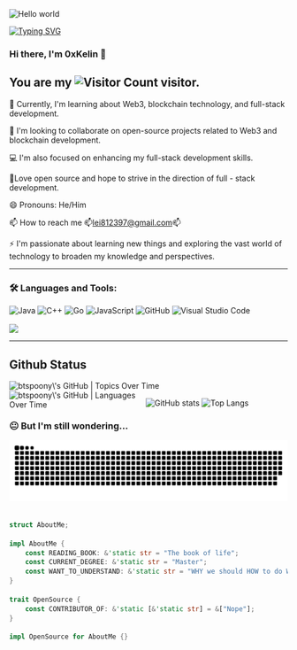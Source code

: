 <!--
**kling-zero/kling-zero** is a ✨ _special_ ✨ repository because its `README.md` (this file) appears on your GitHub profile.

Here are some ideas to get you started:

- 🔭 I’m currently working on ...
- 🌱 I’m currently learning ...
- 👯 I’m looking to collaborate on ...
- 🤔 I’m looking for help with ...
- 💬 Ask me about ...
- 📫 How to reach me: ...
- 😄 Pronouns: ...
- ⚡ Fun fact: ...
-->
<img src="https://raw.githubusercontent.com/sagar-viradiya/sagar-viradiya/master/resources/banner.png" alt="Hello world">

<a href="https://git.io/typing-svg"><img src="https://readme-typing-svg.demolab.com?font=Fira+Code&weight=500&duration=4999&pause=1000&color=E3D1F7&background=96D1FF00&multiline=true&random=true&width=524&lines=Strive+to+contribute+to+the+open+source+" alt="Typing SVG" /></a>

### Hi there, I'm 0xKelin 👋
You are my ![Visitor Count](https://profile-counter.glitch.me/kling-zero/count.svg) visitor.
---
🌱 Currently, I'm learning about Web3, blockchain technology, and full-stack development.

👯 I'm looking to collaborate on open-source projects related to Web3 and blockchain development.

💻 I'm also focused on enhancing my full-stack development skills.

👋Love open source and hope to strive in the direction of full - stack development.

😄 Pronouns: He/Him

📫 How to reach me 📫lei812397@gmail.com📫

⚡ I'm passionate about learning new things and exploring the vast world of technology to broaden my knowledge and perspectives.

---

### 🛠️ Languages and Tools:

![Java](https://img.shields.io/badge/-Java-%23ED8B00?style=flat&logo=java&logoColor=white)
![C++](https://img.shields.io/badge/-C++-%2300599C?style=flat&logo=c%2B%2B&logoColor=white)
![Go](https://img.shields.io/badge/-Go-%2300ADD8?style=flat&logo=go&logoColor=white)
![JavaScript](https://img.shields.io/badge/-JavaScript-%23F7DF1E?style=flat&logo=javascript&logoColor=black)
![GitHub](https://img.shields.io/badge/-GitHub-%23181717?style=flat&logo=github&logoColor=white)
![Visual Studio Code](https://img.shields.io/badge/-Visual%20Studio%20Code-%23007ACC?style=flat&logo=visual-studio-code&logoColor=white)

<img align="center"  src="https://github-readme-stats.vercel.app/api/top-langs/?username=Kelin0x&theme=radical&layout=compact"  />

---

## Github Status

<div>
  <img src="https://stats.quine.sh/Kelin0x/topics-over-time?theme=dark" width="49%" alt="btspoony\'s GitHub | Topics Over Time" />
  <img src="https://stats.quine.sh/Kelin0x/languages-over-time?theme=dark" width="49%" alt="btspoony\'s GitHub | Languages Over Time" style="float: left;" />
</div>

![GitHub stats](https://github-readme-stats.vercel.app/api?username=Kelin0x&theme=onedark&card_width=500&show_icons=true)
![Top Langs](https://github-readme-stats.vercel.app/api/top-langs/?username=Kelin0x&layout=compact&langs_count=8&hide=php&theme=onedark)


### 😐 But I'm still wondering...

![Kelin0x](https://raw.githubusercontent.com/Kelin0x/Kelin0x/output/github-contribution-grid-snake.svg)
```rust

struct AboutMe;

impl AboutMe {
    const READING_BOOK: &'static str = "The book of life";
    const CURRENT_DEGREE: &'static str = "Master";
    const WANT_TO_UNDERSTAND: &'static str = "WHY we should HOW to do WHAT";
}

trait OpenSource {
    const CONTRIBUTOR_OF: &'static [&'static str] = &["Nope"];
}

impl OpenSource for AboutMe {}
```


